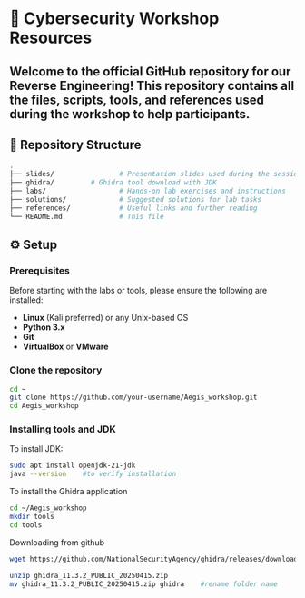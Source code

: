 # 🔐 Cybersecurity Workshop Resources

Welcome to the official GitHub repository for our **Reverse Engineering**! This repository contains all the files, scripts, tools, and references used during the workshop to help participants.
---
## 📁 Repository Structure

```bash
.
├── slides/                # Presentation slides used during the session
├── ghidra/         # Ghidra tool download with JDK
├── labs/                  # Hands-on lab exercises and instructions
├── solutions/             # Suggested solutions for lab tasks
├── references/            # Useful links and further reading
└── README.md              # This file

```
## ⚙️ Setup
### Prerequisites
Before starting with the labs or tools, please ensure the following are installed:
- **Linux** (Kali preferred) or any Unix-based OS
- **Python 3.x**
- **Git**
- **VirtualBox** or **VMware**

### Clone the repository
```bash        
cd ~
git clone https://github.com/your-username/Aegis_workshop.git
cd Aegis_workshop
```
### Installing tools and JDK
To install JDK: 
```bash
sudo apt install openjdk-21-jdk
java --version    #to verify installation
```
To install the Ghidra application
```bash
cd ~/Aegis_workshop
mkdir tools
cd tools
```
Downloading from github
```bash
wget https://github.com/NationalSecurityAgency/ghidra/releases/download/Ghidra_11.3.2_build/ghidra_11.3.2_PUBLIC_20250415.zip
```
```bash
unzip ghidra_11.3.2_PUBLIC_20250415.zip
mv ghidra_11.3.2_PUBLIC_20250415.zip ghidra    #rename folder name
```


